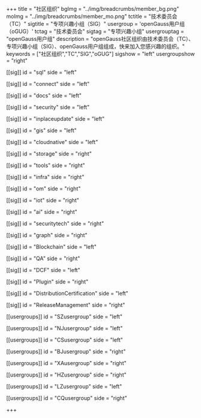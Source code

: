 ﻿+++
title = "社区组织"
bgImg = "../img/breadcrumbs/member_bg.png"
moImg = "../img/breadcrumbs/member_mo.png"
tctitle = "技术委员会（TC）"
sigtitle = "专项兴趣小组（SIG）"
usergroup = 'openGauss用户组（oGUG）'
tctag = "技术委员会"
sigtag = "专项兴趣小组"
usergrouptag = "openGauss用户组"
description = "openGauss社区组织由技术委员会（TC）、专项兴趣小组（SIG）、openGauss用户组组成，快来加入您感兴趣的组织。"
keywords = ["社区组织","TC","SIG","oGUG"]
sigshow = "left"
usergroupshow = "right"


[[sig]]
id = "sql"
side = "left"

[[sig]]
id = "connect"
side = "left"

[[sig]]
id = "docs"
side = "left"

[[sig]]
id = "security"
side = "left"

[[sig]]
id = "inplaceupdate"
side = "left"

[[sig]]
id = "gis"
side = "left"

[[sig]]
id = "cloudnative"
side = "left"

[[sig]]
id = "storage"
side = "right"

[[sig]]
id = "tools"
side = "right"

[[sig]]
id = "infra"
side = "right"

[[sig]]
id = "om"
side = "right"

[[sig]]
id = "iot"
side = "right"

[[sig]]
id = "ai"
side = "right"

[[sig]]
id = "securitytech"
side = "right"

[[sig]]
id = "graph"
side = "right"

[[sig]]
id = "Blockchain"
side = "left"

[[sig]]
id = "QA"
side = "right"

[[sig]]
id = "DCF"
side = "left"

[[sig]]
id = "Plugin"
side = "right"

[[sig]]
id = "DistributionCertification"
side = "left"

[[sig]]
id = "ReleaseManagement"
side = "right"


[[usergroups]]
id = "SZusergroup"
side = "left"

[[usergroups]]
id = "NJusergroup"
side = "left"

[[usergroups]]
id = "CSusergroup"
side = "left"

[[usergroups]]
id = "BJusergroup"
side = "right"

[[usergroups]]
id = "XAusergroup"
side = "right"

[[usergroups]]
id = "HZusergroup"
side = "right"

[[usergroups]]
id = "LZusergroup"
side = "left"

[[usergroups]]
id = "CQusergroup"
side = "right"

+++